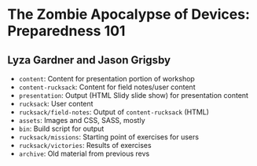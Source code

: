 # The Zombie Apocalypse of Devices: Preparedness 101

## Lyza Gardner and Jason Grigsby

* `content`: Content for presentation portion of workshop
* `content-rucksack`: Content for field notes/user content
* `presentation`: Output (HTML Slidy slide show) for presentation content
* `rucksack`: User content
* `rucksack/field-notes`: Output of `content-rucksack` (HTML)
* `assets`: Images and CSS, SASS, mostly
* `bin`: Build script for output
* `rucksack/missions`: Starting point of exercises for users
* `rucksack/victories`: Results of exercises
* `archive`: Old material from previous revs